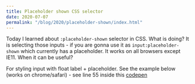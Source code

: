 ```yaml
---
title: Placeholder shown CSS selector
date: 2020-07-07
permalink: "/blog/2020/placeholder-shown/index.html"
---
```


Today I learned about `:placeholder-shown` selector in CSS.
What is doing? It is selecting those inputs - if you are gonna use it as `input:placeholder-shown`
which currently has a placeholder. It works on all browsers except IE11. When it can be useful?

For styling input with float label + placeholder. See the example below (works on chrome/safari) -
see line 55 inside this [codepen](https://codepen.io/team/css-tricks/pen/XVBLRM)

